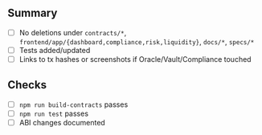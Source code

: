## Summary
- [ ] No deletions under `contracts/*`, `frontend/app/{dashboard,compliance,risk,liquidity}`, `docs/*`, `specs/*`
- [ ] Tests added/updated
- [ ] Links to tx hashes or screenshots if Oracle/Vault/Compliance touched

## Checks
- [ ] `npm run build-contracts` passes
- [ ] `npm run test` passes
- [ ] ABI changes documented
